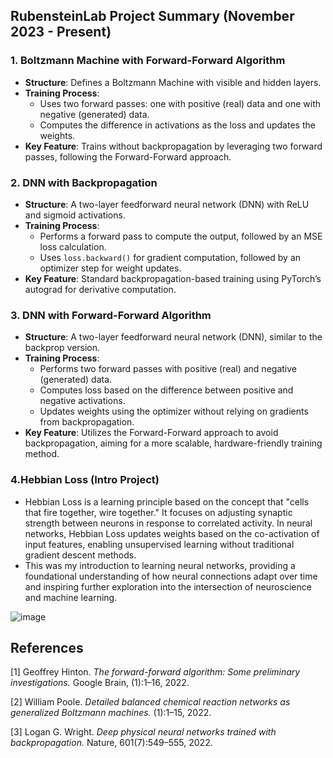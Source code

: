 ## RubensteinLab Project Summary (November 2023 - Present) 

### 1. **Boltzmann Machine with Forward-Forward Algorithm**
   - **Structure**: Defines a Boltzmann Machine with visible and hidden layers.
   - **Training Process**:
     - Uses two forward passes: one with positive (real) data and one with negative (generated) data.
     - Computes the difference in activations as the loss and updates the weights.
   - **Key Feature**: Trains without backpropagation by leveraging two forward passes, following the Forward-Forward approach.

### 2. **DNN with Backpropagation**
   - **Structure**: A two-layer feedforward neural network (DNN) with ReLU and sigmoid activations.
   - **Training Process**:
     - Performs a forward pass to compute the output, followed by an MSE loss calculation.
     - Uses `loss.backward()` for gradient computation, followed by an optimizer step for weight updates.
   - **Key Feature**: Standard backpropagation-based training using PyTorch’s autograd for derivative computation.

### 3. **DNN with Forward-Forward Algorithm**
   - **Structure**: A two-layer feedforward neural network (DNN), similar to the backprop version.
   - **Training Process**:
     - Performs two forward passes with positive (real) and negative (generated) data.
     - Computes loss based on the difference between positive and negative activations.
     - Updates weights using the optimizer without relying on gradients from backpropagation.
   - **Key Feature**: Utilizes the Forward-Forward approach to avoid backpropagation, aiming for a more scalable, hardware-friendly training method.

### 4.Hebbian Loss (Intro Project)
   - Hebbian Loss is a learning principle based on the concept that "cells that fire together, wire together." It focuses on adjusting synaptic strength between neurons in response to correlated activity. In neural networks, Hebbian Loss updates weights based on the co-activation of input features, enabling unsupervised learning without traditional gradient descent methods.
   - This was my introduction to learning neural networks, providing a foundational understanding of how neural connections adapt over time and inspiring further exploration into the intersection of neuroscience and machine learning.

![image](https://github.com/user-attachments/assets/281a9ffe-ec8e-406b-b323-4ad6a9913704)


## References

[1] Geoffrey Hinton. *The forward-forward algorithm: Some preliminary investigations.* Google Brain, (1):1–16, 2022.
 
[2] William Poole. *Detailed balanced chemical reaction networks as generalized Boltzmann machines.* (1):1–15, 2022.

[3] Logan G. Wright. *Deep physical neural networks trained with backpropagation.* Nature, 601(7):549–555, 2022.
